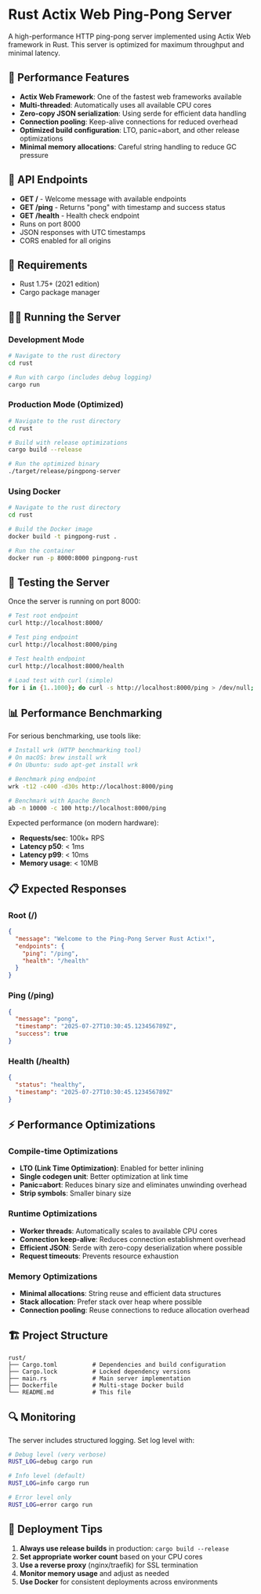 # Rust Actix Web Ping-Pong Server

A high-performance HTTP ping-pong server implemented using Actix Web framework in Rust. This server is optimized for maximum throughput and minimal latency.

## 🚀 Performance Features

- **Actix Web Framework**: One of the fastest web frameworks available
- **Multi-threaded**: Automatically uses all available CPU cores
- **Zero-copy JSON serialization**: Using serde for efficient data handling
- **Connection pooling**: Keep-alive connections for reduced overhead
- **Optimized build configuration**: LTO, panic=abort, and other release optimizations
- **Minimal memory allocations**: Careful string handling to reduce GC pressure

## 📡 API Endpoints

- **GET /** - Welcome message with available endpoints
- **GET /ping** - Returns "pong" with timestamp and success status
- **GET /health** - Health check endpoint
- Runs on port 8000
- JSON responses with UTC timestamps
- CORS enabled for all origins

## 🔧 Requirements

- Rust 1.75+ (2021 edition)
- Cargo package manager

## 🏃‍♂️ Running the Server

### Development Mode

```bash
# Navigate to the rust directory
cd rust

# Run with cargo (includes debug logging)
cargo run
```

### Production Mode (Optimized)

```bash
# Navigate to the rust directory
cd rust

# Build with release optimizations
cargo build --release

# Run the optimized binary
./target/release/pingpong-server
```

### Using Docker

```bash
# Navigate to the rust directory
cd rust

# Build the Docker image
docker build -t pingpong-rust .

# Run the container
docker run -p 8000:8000 pingpong-rust
```

## 🧪 Testing the Server

Once the server is running on port 8000:

```bash
# Test root endpoint
curl http://localhost:8000/

# Test ping endpoint
curl http://localhost:8000/ping

# Test health endpoint
curl http://localhost:8000/health

# Load test with curl (simple)
for i in {1..1000}; do curl -s http://localhost:8000/ping > /dev/null; done
```

## 📊 Performance Benchmarking

For serious benchmarking, use tools like:

```bash
# Install wrk (HTTP benchmarking tool)
# On macOS: brew install wrk
# On Ubuntu: sudo apt-get install wrk

# Benchmark ping endpoint
wrk -t12 -c400 -d30s http://localhost:8000/ping

# Benchmark with Apache Bench
ab -n 10000 -c 100 http://localhost:8000/ping
```

Expected performance (on modern hardware):
- **Requests/sec**: 100k+ RPS
- **Latency p50**: < 1ms
- **Latency p99**: < 10ms
- **Memory usage**: < 10MB

## 📋 Expected Responses

### Root (/)
```json
{
  "message": "Welcome to the Ping-Pong Server Rust Actix!",
  "endpoints": {
    "ping": "/ping",
    "health": "/health"
  }
}
```

### Ping (/ping)
```json
{
  "message": "pong",
  "timestamp": "2025-07-27T10:30:45.123456789Z",
  "success": true
}
```

### Health (/health)
```json
{
  "status": "healthy",
  "timestamp": "2025-07-27T10:30:45.123456789Z"
}
```

## ⚡ Performance Optimizations

### Compile-time Optimizations
- **LTO (Link Time Optimization)**: Enabled for better inlining
- **Single codegen unit**: Better optimization at link time
- **Panic=abort**: Reduces binary size and eliminates unwinding overhead
- **Strip symbols**: Smaller binary size

### Runtime Optimizations
- **Worker threads**: Automatically scales to available CPU cores
- **Connection keep-alive**: Reduces connection establishment overhead
- **Efficient JSON**: Serde with zero-copy deserialization where possible
- **Request timeouts**: Prevents resource exhaustion

### Memory Optimizations
- **Minimal allocations**: String reuse and efficient data structures
- **Stack allocation**: Prefer stack over heap where possible
- **Connection pooling**: Reuse connections to reduce allocation overhead

## 🏗️ Project Structure

```
rust/
├── Cargo.toml          # Dependencies and build configuration
├── Cargo.lock          # Locked dependency versions
├── main.rs             # Main server implementation
├── Dockerfile          # Multi-stage Docker build
└── README.md           # This file
```

## 🔍 Monitoring

The server includes structured logging. Set log level with:

```bash
# Debug level (very verbose)
RUST_LOG=debug cargo run

# Info level (default)
RUST_LOG=info cargo run

# Error level only
RUST_LOG=error cargo run
```

## 🚀 Deployment Tips

1. **Always use release builds** in production: `cargo build --release`
2. **Set appropriate worker count** based on your CPU cores
3. **Use a reverse proxy** (nginx/traefik) for SSL termination
4. **Monitor memory usage** and adjust as needed
5. **Use Docker** for consistent deployments across environments
